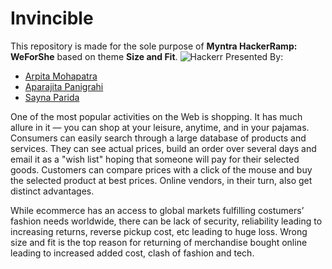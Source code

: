 # Invincible

This repository is made for the sole purpose of **Myntra HackerRamp: WeForShe** based on theme **Size and Fit**.
![Hackerr](https://user-images.githubusercontent.com/64279181/113337916-0ffa7c80-9346-11eb-833d-570329426875.png)
Presented By:

  - [Arpita Mohapatra](https://github.com/Arpita-25)
  - [Aparajita Panigrahi](https://github.com/Aparajita289)
  - [Sayna Parida](https://github.com/sayna3311)

One of the most popular activities on the Web is shopping. It has much allure in it — you can shop at your leisure, anytime, and in your pajamas. Consumers can easily search through a large database of products and services. They can see actual prices, build an order over several days and email it as a "wish list" hoping that someone will pay for their selected goods. Customers can compare prices with a click of the mouse and buy the selected product at best prices. Online vendors, in their turn, also get distinct advantages.  

While ecommerce has an access to global markets fulfilling costumers’ fashion needs worldwide, there can be lack of security, reliability leading to increasing returns, reverse pickup cost, etc leading to huge loss. Wrong size and fit is the top reason for returning of merchandise bought online leading to increased added cost, clash of fashion and tech.



